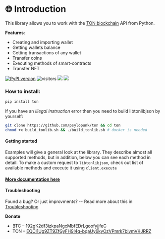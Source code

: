# 🌐 Introduction

This library allows you to work with the [TON blockchain](https://ton.org) API from Python.

**Features**:

* Creating and importing wallet
* Getting wallets balance
* Getting transactions of any wallet
* Transfer coins
* Executing methods of smart-contracts
* Transfer NFT

[![PyPI version](https://badge.fury.io/py/ton.svg)](https://badge.fury.io/py/ton) ![visitors](https://visitor-badge.glitch.me/badge?page\_id=psylopunk.pytonlib.readme\&left\_color=gray\&right\_color=red) ![](https://pepy.tech/badge/ton) [![](https://img.shields.io/badge/%F0%9F%92%8E-TON-green)](https://ton.org)

### How to install:

```bash
pip install ton
```

If you have an _illegal instruction_ error then you need to build libtonlibjson by yourself:

```bash
git clone https://github.com/psylopunk/ton && cd ton
chmod +x build_tonlib.sh && ./build_tonlib.sh # docker is needed
```

#### Getting started

Examples will give a general look at the library. They describe almost all supported methods, but in addition, below you can see each method in detail. To make a custom request to `libtonlibjson`, check out list of available methods and execute it using `client.execute`

#### [More documentation here](developer-interface/) <a href="#documentation" id="documentation"></a>

#### Troubleshooting

Found a bug? Or just improvments? -- Read more about this in [Troubleshooting](troubleshooting.md)

**Donate**

* BTC – 192gK2df3izkpaNgcMbfEDrLgoofyjjfeC
* TON – [EQCl1Ug9ZT9ZfGyFH9l4q-bqaUy6kyOzVPmrk7bivmVKJRRZ](ton://transfer/EQCl1Ug9ZT9ZfGyFH9l4q-bqaUy6kyOzVPmrk7bivmVKJRRZ)
